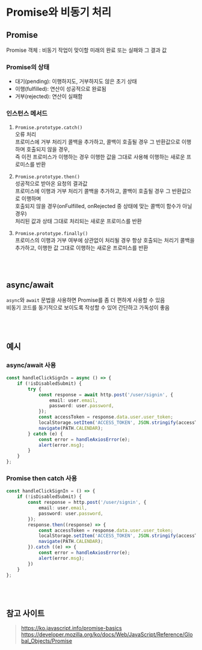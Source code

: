 # Promise와 비동기 처리

## Promise

Promise 객체 : 비동기 작업이 맞이할 미래의 완료 또는 실패와 그 결과 값

### Promise의 상태

* 대기(pending): 이행하지도, 거부하지도 않은 초기 상태
* 이행(fulfilled): 연산이 성공적으로 완료됨
* 거부(rejected): 연산이 실패함

### 인스턴스 메서드

1. `Promise.prototype.catch()`     
오류 처리   
프로미스에 거부 처리기 콜백을 추가하고, 콜백이 호출될 경우 그 반환값으로 이행하며 호출되지 않을 경우,   
즉 이전 프로미스가 이행하는 경우 이행한 값을 그대로 사용해 이행하는 새로운 프로미스를 반환

2. `Promise.prototype.then()`  
성공적으로 받아온 요청의 결과값  
프로미스에 이행과 거부 처리기 콜백을 추가하고, 콜백이 호출될 경우 그 반환값으로 이행하며   
호출되지 않을 경우(onFulfilled, onRejected 중 상태에 맞는 콜백이 함수가 아닐 경우)   
처리된 값과 상태 그대로 처리되는 새로운 프로미스를 반환

3. `Promise.prototype.finally()`  
프로미스의 이행과 거부 여부에 상관없이 처리될 경우 항상 호출되는 처리기 콜백을 추가하고, 이행한 값 그대로 이행하는 새로운 프로미스를 반환


<br><br>

## async/await 

`async`와 `await` 문법을 사용하면 Promise를 좀 더 편하게 사용할 수 있음  
비동기 코드를 동기적으로 보이도록 작성할 수 있어 간단하고 가독성이 좋음  

<br><br>

## 예시

### async/await 사용 

```ts
const handleClickSignIn = async () => {
    if (!isDisabledSubmit) {
        try {
            const response = await http.post('/user/signin', {
                email: user.email,
                password: user.password,
            });
            const accessToken = response.data.user.user_token;
            localStorage.setItem('ACCESS_TOKEN', JSON.stringify(accessToken));
            navigate(PATH.CALENDAR);
        } catch (e) {
            const error = handleAxiosError(e);
            alert(error.msg);
        }
    }
};
```

### Promise then catch 사용

```ts
const handleClickSignIn = () => {
    if (!isDisabledSubmit) {
        const response = http.post('/user/signin', {
            email: user.email,
            password: user.password,
        });
        response.then((response) => {
            const accessToken = response.data.user.user_token;
            localStorage.setItem('ACCESS_TOKEN', JSON.stringify(accessToken));
            navigate(PATH.CALENDAR);
        }).catch ((e) => {
            const error = handleAxiosError(e);
            alert(error.msg);
        })
    }
};
```

<br><br>

## 참고 사이트

> https://ko.javascript.info/promise-basics  
> https://developer.mozilla.org/ko/docs/Web/JavaScript/Reference/Global_Objects/Promise

